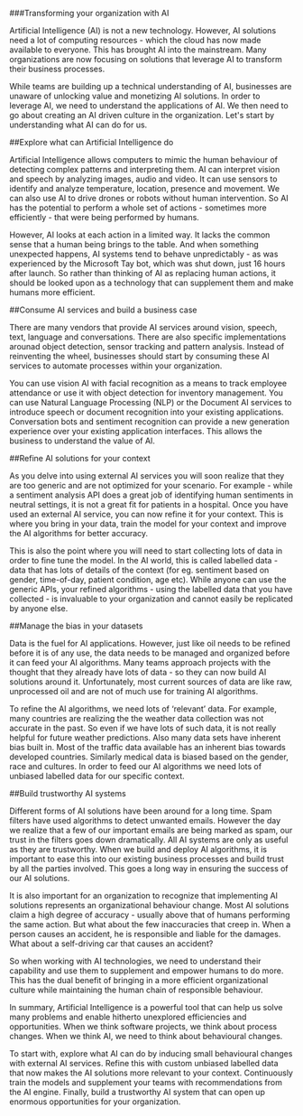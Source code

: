 ###Transforming your organization with AI

Artificial Intelligence (AI) is not a new technology. However, AI solutions need a lot of computing resources - which the cloud has now made available to everyone. This has brought AI into the mainstream. Many organizations are now focusing on solutions that leverage AI to transform their business processes.

While teams are building up a technical understanding of AI, businesses are unaware of unlocking value and monetizing AI solutions. In order to leverage AI, we need to understand the applications of AI. We then need to go about creating an AI driven culture in the organization. Let's start by understanding what AI can do for us.

##Explore what can Artificial Intelligence do

Artificial Intelligence allows computers to mimic the human behaviour of detecting complex patterns and interpreting them. AI can interpret vision and speech by analyzing images, audio and video. It can use sensors to identify and analyze temperature, location, presence and movement. We can also use AI to drive drones or robots without human intervention. So AI has the potential to perform a whole set of actions - sometimes more efficiently - that were being performed by humans.

However, AI looks at each action in a limited way. It lacks the common sense that a human being brings to the table. And when something unexpected happens, AI systems tend to behave unpredictably - as was experienced by the Microsoft Tay bot, which was shut down, just 16 hours after launch. So rather than thinking of AI as replacing human actions, it should be looked upon as a technology that can supplement them and make humans more efficient.

##Consume AI services and build a business case

There are many vendors that provide AI services around vision, speech, text, language and conversations. There are also specific implementations arounad object detection, sensor tracking and  pattern analysis. Instead of reinventing the wheel, businesses should start by consuming these AI services to automate processes within your organization.

You can use vision AI with facial recognition as a means to track employee attendance or use it with object detection for inventory management. You can use Natural Language Processing (NLP) or the Document AI services to introduce speech or document recognition into your existing applications. Conversation bots and sentiment recognition can provide a new generation experience over your existing application interfaces. This allows the business to understand the value of AI.

##Refine AI solutions for your context

As you delve into using external AI services you will soon realize that they are too generic and are not optimized for your scenario. For example - while a sentiment analysis API does a great job of identifying human sentiments in neutral settings, it is not a great fit for patients in a hospital. Once you have used an external AI service, you can now refine it for your context. This is where you bring in your data, train the model for your context and improve the AI algorithms for better accuracy.

This is also the point where you will need to start collecting lots of data in order to fine tune the model. In the AI world, this is called labelled data - data that has lots of details of the context (for eg. sentiment based on gender, time-of-day, patient condition, age etc). While anyone can use the generic APIs, your refined algorithms - using the labelled data that you have collected - is invaluable to your organization and cannot easily be replicated by anyone else.

##Manage the bias in your datasets

Data is the fuel for AI applications. However, just like oil needs to be refined before it is of any use, the data needs to be managed and organized before it can feed your AI algorithms. Many teams approach projects with the thought that they already have lots of data - so they can now build AI solutions around it. Unfortunately, most current sources of data are like raw, unprocessed oil and are not of much use for training AI algorithms.

To refine the AI algorithms, we need lots of ‘relevant’ data. For example, many countries  are realizing the the weather data collection was not accurate in the past. So even if we have lots of such data, it is not really helpful for future weather predictions. Also many data sets have inherent bias built in. Most of the traffic data available has an inherent bias towards developed countries. Similarly medical data is biased based on the gender, race and cultures. In order to feed our AI algorithms we need lots of unbiased labelled data for our specific context.

##Build trustworthy AI systems

Different forms of AI solutions have been around for a long time. Spam filters have used algorithms to detect unwanted emails. However the day we realize that a few of our important emails are being marked as spam, our trust in the filters goes down dramatically. All AI systems are only as useful as they are trustworthy. When we build and deploy AI algorithms, it is important to ease this into our existing business processes and build trust by all the parties involved. This goes a long way in ensuring the success of our AI solutions.

It is also important for an organization to recognize that implementing AI solutions represents an organizational behaviour change. Most AI solutions claim a high degree of accuracy - usually above that of humans performing the same action. But what about the few inaccuracies that creep in. When a person causes an accident, he is responsible and liable for the damages. What about a self-driving car that causes an accident? 

So when working with AI technologies, we need to understand their capability and use them to supplement and empower humans to do more. This has the dual benefit of bringing in a more efficient organizational culture while maintaining the human chain of responsible behaviour.

In summary, Artificial Intelligence is a powerful tool that can help us solve many problems and enable hitherto unexplored efficiencies and opportunities. When we think software projects, we think about process changes. When we think AI, we need to think about behavioural changes. 

To start with, explore what AI can do by inducing small behavioural changes with external AI services. Refine this with custom unbiased labelled data that now makes the AI solutions more relevant to your context. Continuously train the models and supplement your teams with recommendations from the AI engine. Finally, build a trustworthy AI system that can open up enormous opportunities for your organization.
